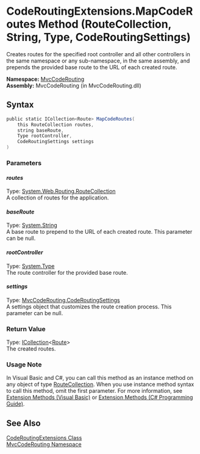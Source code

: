 CodeRoutingExtensions.MapCodeRoutes Method (RouteCollection, String, Type, CodeRoutingSettings)
===============================================================================================
Creates routes for the specified root controller and all other controllers in the same namespace or any sub-namespace, in the same assembly, and prepends the provided base route to the URL of each created route.

**Namespace:** [MvcCodeRouting][1]  
**Assembly:** MvcCodeRouting (in MvcCodeRouting.dll)

Syntax
------

```csharp
public static ICollection<Route> MapCodeRoutes(
	this RouteCollection routes,
	string baseRoute,
	Type rootController,
	CodeRoutingSettings settings
)
```

### Parameters

#### *routes*
Type: [System.Web.Routing.RouteCollection][2]  
A collection of routes for the application.

#### *baseRoute*
Type: [System.String][3]  
A base route to prepend to the URL of each created route. This parameter can be null.

#### *rootController*
Type: [System.Type][4]  
The route controller for the provided base route.

#### *settings*
Type: [MvcCodeRouting.CodeRoutingSettings][5]  
A settings object that customizes the route creation process. This parameter can be null.

### Return Value
Type: [ICollection][6]&lt;[Route][7]>  
The created routes.
### Usage Note
In Visual Basic and C#, you can call this method as an instance method on any object of type [RouteCollection][2]. When you use instance method syntax to call this method, omit the first parameter. For more information, see [Extension Methods (Visual Basic)][8] or [Extension Methods (C# Programming Guide)][9].

See Also
--------
[CodeRoutingExtensions Class][10]  
[MvcCodeRouting Namespace][1]  

[1]: ../README.md
[2]: http://msdn.microsoft.com/en-us/library/cc680101
[3]: http://msdn.microsoft.com/en-us/library/s1wwdcbf
[4]: http://msdn.microsoft.com/en-us/library/42892f65
[5]: ../CodeRoutingSettings/README.md
[6]: http://msdn.microsoft.com/en-us/library/92t2ye13
[7]: http://msdn.microsoft.com/en-us/library/cc680015
[8]: http://msdn.microsoft.com/en-us/library/bb384936.aspx
[9]: http://msdn.microsoft.com/en-us/library/bb383977.aspx
[10]: README.md